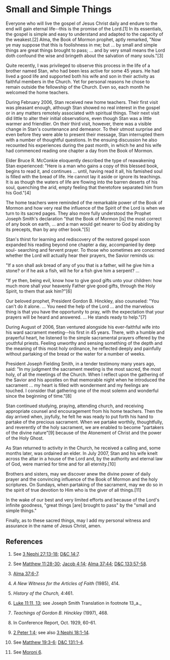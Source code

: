 # Small and Simple Things

Everyone who will live the gospel of Jesus Christ daily and endure to the end
will gain eternal life--this is the promise of the Lord.[1] In its essentials,
the gospel is simple and easy to understand and adapted to the capacity of the
weakest.[2] Alma, the Book of Mormon prophet, aptly remarked, "Now ye may
suppose that this is foolishness in me; but ... by small and simple things are
great things brought to pass; ... and by very small means the Lord doth confound
the wise and bringeth about the salvation of many souls."[3]

Quite recently, I was privileged to observe this process in the life of a
brother named Stan, who had been less active for some 45 years. He had lived a
good life and supported both his wife and son in their activity as faithful
members in the Church. Yet for personal reasons he chose to remain outside the
fellowship of the Church. Even so, each month he welcomed the home teachers.

During February 2006, Stan received new home teachers. Their first visit was
pleasant enough, although Stan showed no real interest in the gospel or in any
matters remotely associated with spiritual things. Their next visit did little
to alter their initial observations, even though Stan was a little warmer and
friendlier. On their third visit, however, there was a visible change in
Stan's countenance and demeanor. To their utmost surprise and even before they
were able to present their message, Stan interrupted them with a number of
thoughtful questions. In the ensuing discussion he also recounted his
experiences during the past month, in which he and his wife had commenced
reading one chapter a day from the Book of Mormon.

Elder Bruce R. McConkie eloquently described the type of reawakening Stan
experienced: "Here is a man who gains a copy of this blessed book, begins to
read it, and continues ... until, having read it all, his famished soul is
filled with the bread of life. He cannot lay it aside or ignore its teachings.
It is as though the waters of life are flowing into the barren deserts of his
soul, quenching the arid, empty feeling that theretofore separated him from
his God."[4]

The home teachers were reminded of the remarkable power of the Book of Mormon
and how very real the influence of the Spirit of the Lord is when we turn to
its sacred pages. They also more fully understood the Prophet Joseph Smith's
declaration "that the Book of Mormon [is] the most correct of any book on
earth, ... and a man would get nearer to God by abiding by its precepts, than by
any other book."[5]

Stan's thirst for learning and rediscovery of the restored gospel soon
expanded his reading beyond one chapter a day, accompanied by deep soul-
searching and fervent prayer. To those who sometimes are concerned whether the
Lord will actually hear their prayers, the Savior reminds us:

"If a son shall ask bread of any of you that is a father, will he give him a
stone? or if he ask a fish, will he for a fish give him a serpent? ...

"If ye then, being evil, know how to give good gifts unto your children: how
much more shall your heavenly Father give good gifts, through the Holy Spirit,
to them that ask him?"[6]

Our beloved prophet, President Gordon B. Hinckley, also counseled: "You can't
do it alone. ... You need the help of the Lord ... and the marvelous thing is that
you have the opportunity to pray, with the expectation that your prayers will
be heard and answered. ... He stands ready to help."[7]

During August of 2006, Stan ventured alongside his ever-faithful wife into his
ward sacrament meeting--his first in 45 years. There, with a humble and
prayerful heart, he listened to the simple sacramental prayers offered by the
youthful priests. Feeling unworthy and sensing something of the depth and the
meaning of this most holy ordinance, he reflected deeply and painfully without
partaking of the bread or the water for a number of weeks.

President Joseph Fielding Smith, in a tender testimony many years ago, said:
"In my judgment the sacrament meeting is the most sacred, the most holy, of
all the meetings of the Church. When I reflect upon the gathering of the
Savior and his apostles on that memorable night when he introduced the
sacrament ... my heart is filled with wonderment and my feelings are touched. I
consider that gathering one of the most solemn and wonderful since the
beginning of time."[8]

Stan continued studying, praying, attending church, and receiving appropriate
counsel and encouragement from his home teachers. Then the day arrived when,
joyfully, he felt he was ready to put forth his hand to partake of the
precious sacrament. When we partake worthily, thoughtfully, and reverently of
the holy sacrament, we are enabled to become "partakers of the divine
nature"[9] because of the Atonement of Christ and the power of the Holy Ghost.

As Stan returned to activity in the Church, he received a calling and, some
months later, was ordained an elder. In July 2007, Stan and his wife knelt
across the altar in a house of the Lord and, by the authority and eternal law
of God, were married for time and for all eternity.[10]

Brothers and sisters, may we discover anew the divine power of daily prayer
and the convincing influence of the Book of Mormon and the holy scriptures. On
Sundays, when partaking of the sacrament, may we do so in the spirit of true
devotion to Him who is the giver of all things.[11]

In the wake of our best and very limited efforts and because of the Lord's
infinite goodness, "great things [are] brought to pass" by the "small and
simple things."

Finally, as to these sacred things, may I add my personal witness and
assurance in the name of Jesus Christ, amen.

## References

  1. See [3 Nephi 27:13-18](https://www.lds.org/scriptures/bofm/3-ne/27.13-18?lang=eng#12); [D&amp;C 14:7](https://www.lds.org/scriptures/dc-testament/dc/14.7?lang=eng#6).

  2. See [Matthew 11:28-30](https://www.lds.org/scriptures/nt/matt/11.28-30?lang=eng#27); [Jacob 4:14](https://www.lds.org/scriptures/bofm/jacob/4.14?lang=eng#13); [Alma 37:44](https://www.lds.org/scriptures/bofm/alma/37.44?lang=eng#43); [D&amp;C 133:57-58](https://www.lds.org/scriptures/dc-testament/dc/133.57-58?lang=eng#56).

  3. [Alma 37:6-7](https://www.lds.org/scriptures/bofm/alma/37.6-7?lang=eng#5).

  4. _A New Witness for the Articles of Faith_ (1985), 414.

  5. _History of the Church,_ 4:461.

  6. [Luke 11:11, 13](https://www.lds.org/scriptures/nt/luke/11.11,13?lang=eng#10); see Joseph Smith Translation in footnote 13_a._

  7. _Teachings of Gordon B. Hinckley_ (1997), 468.

  8. In Conference Report, Oct. 1929, 60-61.

  9. [2 Peter 1:4](https://www.lds.org/scriptures/nt/2-pet/1.4?lang=eng#3); see also [3 Nephi 18:1-14](https://www.lds.org/scriptures/bofm/3-ne/18.1-14?lang=eng#0).

  10. See [Matthew 19:3-6](https://www.lds.org/scriptures/nt/matt/19.3-6?lang=eng#2); [D&amp;C 131:1-4](https://www.lds.org/scriptures/dc-testament/dc/131.1-4?lang=eng#0).

  11. See [Moroni 6](https://www.lds.org/scriptures/bofm/moro/6?lang=eng).

